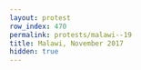 ```yaml
---
layout: protest
row_index: 470
permalink: protests/malawi--19
title: Malawi, November 2017
hidden: true
---
```

